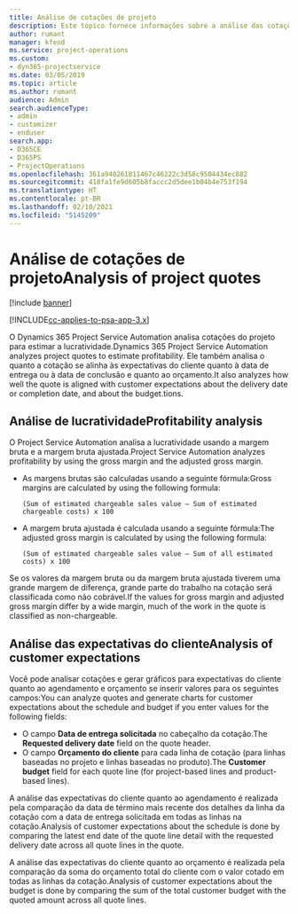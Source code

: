```yaml
---
title: Análise de cotações de projeto
description: Este tópico fornece informações sobre a análise das cotações do projeto.
author: rumant
manager: kfend
ms.service: project-operations
ms.custom:
- dyn365-projectservice
ms.date: 03/05/2019
ms.topic: article
ms.author: rumant
audience: Admin
search.audienceType:
- admin
- customizer
- enduser
search.app:
- D365CE
- D365PS
- ProjectOperations
ms.openlocfilehash: 361a940261811467c46222c3d58c9504434ec882
ms.sourcegitcommit: 418fa1fe9d605b8faccc2d5dee1b04b4e753f194
ms.translationtype: HT
ms.contentlocale: pt-BR
ms.lasthandoff: 02/10/2021
ms.locfileid: "5145209"
---
```

# <a name="analysis-of-project-quotes"></a><span data-ttu-id="c523b-103">Análise de cotações de projeto</span><span class="sxs-lookup"><span data-stu-id="c523b-103">Analysis of project quotes</span></span>

[!include [banner](../includes/psa-now-project-operations.md)]

[!INCLUDE[cc-applies-to-psa-app-3.x](../includes/cc-applies-to-psa-app-3x.md)]

<span data-ttu-id="c523b-104">O Dynamics 365 Project Service Automation analisa cotações do projeto para estimar a lucratividade.</span><span class="sxs-lookup"><span data-stu-id="c523b-104">Dynamics 365 Project Service Automation analyzes project quotes to estimate profitability.</span></span> <span data-ttu-id="c523b-105">Ele também analisa o quanto a cotação se alinha às expectativas do cliente quanto à data de entrega ou à data de conclusão e quanto ao orçamento.</span><span class="sxs-lookup"><span data-stu-id="c523b-105">It also analyzes how well the quote is aligned with customer expectations about the delivery date or completion date, and about the budget.tions.</span></span>

## <a name="profitability-analysis"></a><span data-ttu-id="c523b-106">Análise de lucratividade</span><span class="sxs-lookup"><span data-stu-id="c523b-106">Profitability analysis</span></span>

<span data-ttu-id="c523b-107">O Project Service Automation analisa a lucratividade usando a margem bruta e a margem bruta ajustada.</span><span class="sxs-lookup"><span data-stu-id="c523b-107">Project Service Automation analyzes profitability by using the gross margin and the adjusted gross margin.</span></span>

- <span data-ttu-id="c523b-108">As margens brutas são calculadas usando a seguinte fórmula:</span><span class="sxs-lookup"><span data-stu-id="c523b-108">Gross margins are calculated by using the following formula:</span></span>

  `
    (Sum of estimated chargeable sales value – Sum of estimated chargeable costs) x 100
  `
- <span data-ttu-id="c523b-109">A margem bruta ajustada é calculada usando a seguinte fórmula:</span><span class="sxs-lookup"><span data-stu-id="c523b-109">The adjusted gross margin is calculated by using the following formula:</span></span>

  `
    (Sum of estimated chargeable sales value – Sum of all estimated costs) x 100
  `

<span data-ttu-id="c523b-110">Se os valores da margem bruta ou da margem bruta ajustada tiverem uma grande margem de diferença, grande parte do trabalho na cotação será classificada como não cobrável.</span><span class="sxs-lookup"><span data-stu-id="c523b-110">If the values for gross margin and adjusted gross margin differ by a wide margin, much of the work in the quote is classified as non-chargeable.</span></span>

## <a name="analysis-of-customer-expectations"></a><span data-ttu-id="c523b-111">Análise das expectativas do cliente</span><span class="sxs-lookup"><span data-stu-id="c523b-111">Analysis of customer expectations</span></span>

<span data-ttu-id="c523b-112">Você pode analisar cotações e gerar gráficos para expectativas do cliente quanto ao agendamento e orçamento se inserir valores para os seguintes campos:</span><span class="sxs-lookup"><span data-stu-id="c523b-112">You can analyze quotes and generate charts for customer expectations about the schedule and budget if you enter values for the following fields:</span></span>

- <span data-ttu-id="c523b-113">O campo **Data de entrega solicitada** no cabeçalho da cotação.</span><span class="sxs-lookup"><span data-stu-id="c523b-113">The **Requested delivery date** field on the quote header.</span></span>
- <span data-ttu-id="c523b-114">O campo **Orçamento do cliente** para cada linha de cotação (para linhas baseadas no projeto e linhas baseadas no produto).</span><span class="sxs-lookup"><span data-stu-id="c523b-114">The **Customer budget** field for each quote line (for project-based lines and product-based lines).</span></span>

<span data-ttu-id="c523b-115">A análise das expectativas do cliente quanto ao agendamento é realizada pela comparação da data de término mais recente dos detalhes da linha da cotação com a data de entrega solicitada em todas as linhas na cotação.</span><span class="sxs-lookup"><span data-stu-id="c523b-115">Analysis of customer expectations about the schedule is done by comparing the latest end date of the quote line detail with the requested delivery date across all quote lines in the quote.</span></span>

<span data-ttu-id="c523b-116">A análise das expectativas do cliente quanto ao orçamento é realizada pela comparação da soma do orçamento total do cliente com o valor cotado em todas as linhas da cotação.</span><span class="sxs-lookup"><span data-stu-id="c523b-116">Analysis of customer expectations about the budget is done by comparing the sum of the total customer budget with the quoted amount across all quote lines.</span></span>
